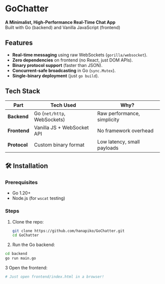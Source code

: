 # GoChatter 
**A Minimalist, High-Performance Real-Time Chat App**  
Built with Go (backend) and Vanilla JavaScript (frontend)  

## Features  
- **Real-time messaging** using raw WebSockets (`gorilla/websocket`).  
- **Zero dependencies** on frontend (no React, just DOM APIs).  
- **Binary protocol support** (faster than JSON).  
- **Concurrent-safe broadcasting** in Go (`sync.Mutex`).  
- **Single-binary deployment** (just `go build`).  

##  Tech Stack  
| Part          | Tech Used                     | Why?                                
|---------------|-------------------------------|---------------------------- 
| **Backend**   | Go (`net/http`, WebSockets)   | Raw performance, simplicity        
| **Frontend**  | Vanilla JS + WebSocket API    | No framework overhead              
| **Protocol**  | Custom binary format          | Low latency, small payloads       

## 🛠️ Installation  
### Prerequisites  
- Go 1.20+  
- Node.js (for `wscat` testing)  

### Steps  
1. Clone the repo:  
   ```bash  
   git clone https://github.com/hanapiko/GoChatter.git  
   cd GoChatter  

2. Run the Go backend:
```bash
cd backend
go run main.go
```

3 Open the frontend:
```bash
# Just open frontend/index.html in a browser!
```